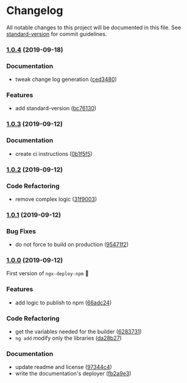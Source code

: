 # Changelog

All notable changes to this project will be documented in this file. See [standard-version](https://github.com/conventional-changelog/standard-version) for commit guidelines.

### [1.0.4](https://github.com/bikecoders/ngx-deploy-npm/compare/v1.0.3...v1.0.4) (2019-09-18)


### Documentation

* tweak change log generation ([ced3480](https://github.com/bikecoders/ngx-deploy-npm/commit/ced3480))


### Features

* add standard-version ([bc76130](https://github.com/bikecoders/ngx-deploy-npm/commit/bc76130))

### [1.0.3](https://github.com/bikecoders/ngx-deploy-npm/compare/v1.0.2...v1.0.3) (2019-09-12)


### Documentation

* create ci instructions ([0b1f5f5](https://github.com/bikecoders/ngx-deploy-npm/commit/0b1f5f5))

### [1.0.2](https://github.com/bikecoders/ngx-deploy-npm/compare/v1.0.1...v1.0.2) (2019-09-12)


### Code Refactoring

* remove complex logic ([31f9003](https://github.com/bikecoders/ngx-deploy-npm/commit/31f9003))

### [1.0.1](https://github.com/bikecoders/ngx-deploy-npm/compare/v1.0.0...v1.0.1) (2019-09-12)


### Bug Fixes

* do not force to build on production ([95471f2](https://github.com/bikecoders/ngx-deploy-npm/commit/95471f2))

### [1.0.0](https://github.com/bikecoders/ngx-deploy-npm/compare/v0.0.1...v1.0.0) (2019-09-12)


First version of `ngx-deploy-npm` 🥳

### Features

* add logic to publish to npm ([66adc24](https://github.com/bikecoders/ngx-deploy-npm/commit/66adc24))

### Code Refactoring

* get the variables needed for the builder ([6283731](https://github.com/bikecoders/ngx-deploy-npm/commit/6283731))
* `ng add` modify only the libraries ([da28b27](https://github.com/bikecoders/ngx-deploy-npm/commit/da28b27))

### Documentation

* update readme and license ([97344c4](https://github.com/bikecoders/ngx-deploy-npm/commit/97344c4))
* write the documentation's deployer ([fb2a9e3](https://github.com/bikecoders/ngx-deploy-npm/commit/fb2a9e3))
